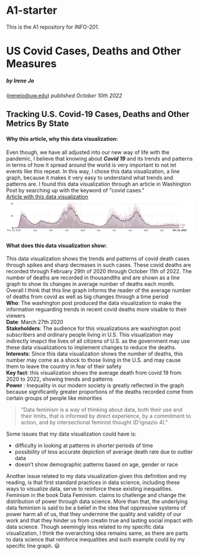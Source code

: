 # A1-starter

This is the A1 repository for INFO-201.
# **US Covid Cases, Deaths and Other Measures**
 ##### by Irene Jo
 (irenejo@uw.edu)
 *published October 10th 2022*

 ## Tracking U.S. Covid-19 Cases, Deaths and Other Metrics By State
 #### Why this article, why this data visualization:
Even though, we have all adjusted into our new way of life with the pandemic, I believe that knowing about ***Covid 19*** and its trends and patterns in terms of how it spread around the world is very important to not let events like this repeat. In this way, I chose this data visualization, a line graph, because it makes it very easy to understand what trends and patterns are. I found this data visualization through an article in Washington Post by searching up with the keyword of "covid cases."\
[Article with this data visualization](https://www.washingtonpost.com/graphics/2020/national/coronavirus-us-cases-deaths/?state=US)\
![data visualization](images/A1-visualizations/DataVisualization.png)
 #### What does this data visualization show:
This data visualization shows the trends and patterns of covid death cases through spikes and sharp decreases in such cases. These covid deaths are recorded through February 29th of 2020 through October 11th of 2022. The number of deaths are recorded in thousandths and are shown as a line graph to show its changes in average number of deaths each month. Overall I think that this line graph informs the reader of the average number of deaths from covid as well as big changes through a time period\
**Who**: The washington post produced the data visualization to make the information reguarding trends in recent covid deaths more visable to their viewers\
**Date**: March 27th 2020\
**Stakeholders**: The audience for this visualizations are washington post subscribers and ordinary people living in U.S. This visualization may indirectly imapct the lives of all citizens of U.S. as the government may use these data visualizations to implement changes to reduce the deaths.\
**Interests**: Since this data visualization shows the number of deaths, this number may come as a shock to those living in the U.S. and may cause them to leave the country in fear of their safety\
**Key fact**: this visualization shows the average death from covid 19 from 2020 to 2022, showing trends and patterns\
**Power** : Inequality in our modern society is greatly reflected in the graph because significantly greater proportions of the deaths recorded come from certain groups of people like minorities
> "Data feminism is a way of thinking about data, both their use and their limits, that is informed by direct experience, by a commitment to action, and by intersectional feminist thought (D'ignazio 4)."

Some issues that my data visualization could have is:
- difficulty in looking at patterns in shorter periods of time
- possibility of less accurate depiction of average death rate due to outlier data
- doesn't show demographic patterns based on age, gender or race

Another issue related to my data visualization given this definition and my reading, is that first standard practices in data science, including these ways to visualize data, serve to reinforce these existing inequalities. Feminism in the book Data Feminism. claims to challenge and change the distribution of power through data science. More than that, the underlying data feminism is said to be a belief in the idea that oppressive systems of power harm all of us, that they undermine the quality and validity of our work and that they hinder us from creatin true and lasting social impact with data science. Though seemingly less related to my specific data visualization, I think the overarching idea remains same, as there are parts to data science that reinforce inequalities and such example could by my specific line graph.
 :smiley:
